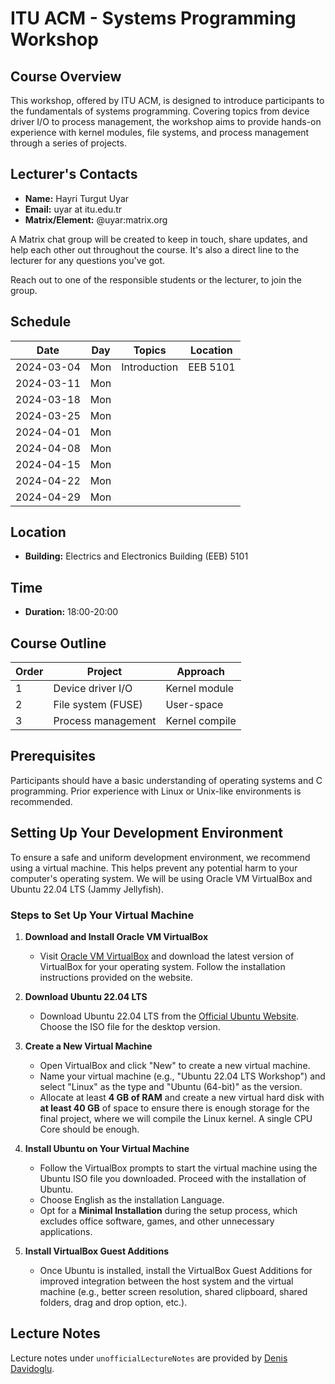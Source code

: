# ITU ACM - Systems Programming Workshop

## Course Overview
This workshop, offered by ITU ACM, is designed to introduce participants to the fundamentals of systems programming. Covering topics from device driver I/O to process management, the workshop aims to provide hands-on experience with kernel modules, file systems, and process management through a series of projects.

## Lecturer's Contacts
- **Name:** Hayri Turgut Uyar
- **Email:** uyar at itu.edu.tr
- **Matrix/Element:** @uyar:matrix.org

A Matrix chat group will be created to keep in touch, share updates, and help each other out throughout the course. It's also a direct line to the lecturer for any questions you've got.

Reach out to one of the responsible students or the lecturer, to join the group.

## Schedule

| Date       | Day | Topics         | Location       |
|------------|-----|----------------|----------------|
| 2024-03-04 | Mon | Introduction   | EEB 5101       |
| 2024-03-11 | Mon |                |                |
| 2024-03-18 | Mon |                |                |
| 2024-03-25 | Mon |                |                |
| 2024-04-01 | Mon |                |                |
| 2024-04-08 | Mon |                |                |
| 2024-04-15 | Mon |                |                |
| 2024-04-22 | Mon |                |                |
| 2024-04-29 | Mon |                |                |


## Location
- **Building:** Electrics and Electronics Building (EEB) 5101

## Time
- **Duration:** 18:00-20:00

## Course Outline

| Order | Project            | Approach       |
|-------|--------------------|----------------|
| 1     | Device driver I/O  | Kernel module  |
| 2     | File system (FUSE) | User-space     |
| 3     | Process management | Kernel compile |

## Prerequisites
Participants should have a basic understanding of operating systems and C programming. Prior experience with Linux or Unix-like environments is recommended.

## Setting Up Your Development Environment
To ensure a safe and uniform development environment, we recommend using a virtual machine. This helps prevent any potential harm to your computer's operating system. We will be using Oracle VM VirtualBox and Ubuntu 22.04 LTS (Jammy Jellyfish).

### Steps to Set Up Your Virtual Machine

1. **Download and Install Oracle VM VirtualBox**
   - Visit [Oracle VM VirtualBox](https://www.virtualbox.org/) and download the latest version of VirtualBox for your operating system. Follow the installation instructions provided on the website.

2. **Download Ubuntu 22.04 LTS**
   - Download Ubuntu 22.04 LTS from the [Official Ubuntu Website](https://releases.ubuntu.com/22.04/). Choose the ISO file for the desktop version.

3. **Create a New Virtual Machine**
   - Open VirtualBox and click "New" to create a new virtual machine.
   - Name your virtual machine (e.g., "Ubuntu 22.04 LTS Workshop") and select "Linux" as the type and "Ubuntu (64-bit)" as the version.
   - Allocate at least **4 GB of RAM** and create a new virtual hard disk with **at least 40 GB** of space to ensure there is enough storage for the final project, where we will compile the Linux kernel. A single CPU Core should be enough.

4. **Install Ubuntu on Your Virtual Machine**
   - Follow the VirtualBox prompts to start the virtual machine using the Ubuntu ISO file you downloaded. Proceed with the installation of Ubuntu.
   - Choose English as the installation Language.
   - Opt for a **Minimal Installation** during the setup process, which excludes office software, games, and other unnecessary applications.

5. **Install VirtualBox Guest Additions**
   - Once Ubuntu is installed, install the VirtualBox Guest Additions for improved integration between the host system and the virtual machine (e.g., better screen resolution, shared clipboard, shared folders, drag and drop option, etc.).

## Lecture Notes
Lecture notes under ```unofficialLectureNotes``` are provided by [Denis Davidoglu](https://github.com/dawidogg).